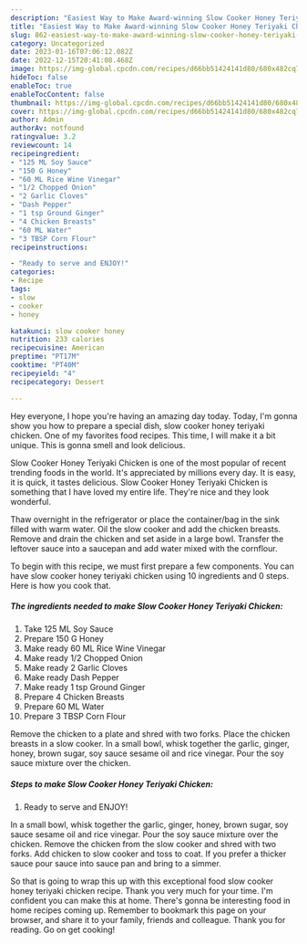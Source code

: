 ```yaml
---
description: "Easiest Way to Make Award-winning Slow Cooker Honey Teriyaki Chicken"
title: "Easiest Way to Make Award-winning Slow Cooker Honey Teriyaki Chicken"
slug: 862-easiest-way-to-make-award-winning-slow-cooker-honey-teriyaki-chicken
category: Uncategorized
date: 2023-01-16T07:06:12.082Z
date: 2022-12-15T20:41:08.468Z
image: https://img-global.cpcdn.com/recipes/d66bb51424141d80/680x482cq70/slow-cooker-honey-teriyaki-chicken-recipe-main-photo.jpg
hideToc: false
enableToc: true
enableTocContent: false
thumbnail: https://img-global.cpcdn.com/recipes/d66bb51424141d80/680x482cq70/slow-cooker-honey-teriyaki-chicken-recipe-main-photo.jpg
cover: https://img-global.cpcdn.com/recipes/d66bb51424141d80/680x482cq70/slow-cooker-honey-teriyaki-chicken-recipe-main-photo.jpg
author: Admin
authorAv: notfound
ratingvalue: 3.2
reviewcount: 14
recipeingredient:
- "125 ML Soy Sauce"
- "150 G Honey"
- "60 ML Rice Wine Vinegar"
- "1/2 Chopped Onion"
- "2 Garlic Cloves"
- "Dash Pepper"
- "1 tsp Ground Ginger"
- "4 Chicken Breasts"
- "60 ML Water"
- "3 TBSP Corn Flour"
recipeinstructions:

- "Ready to serve and ENJOY!"
categories:
- Recipe
tags:
- slow
- cooker
- honey

katakunci: slow cooker honey 
nutrition: 233 calories
recipecuisine: American
preptime: "PT17M"
cooktime: "PT40M"
recipeyield: "4"
recipecategory: Dessert

---
```



Hey everyone, I hope you're having an amazing day today. Today, I'm gonna show you how to prepare a special dish, slow cooker honey teriyaki chicken. One of my favorites food recipes. This time, I will make it a bit unique. This is gonna smell and look delicious.

Slow Cooker Honey Teriyaki Chicken is one of the most popular of recent trending foods in the world. It's appreciated by millions every day. It is easy, it is quick, it tastes delicious. Slow Cooker Honey Teriyaki Chicken is something that I have loved my entire life. They're nice and they look wonderful.

Thaw overnight in the refrigerator or place the container/bag in the sink filled with warm water. Oil the slow cooker and add the chicken breasts. Remove and drain the chicken and set aside in a large bowl. Transfer the leftover sauce into a saucepan and add water mixed with the cornflour.


To begin with this recipe, we must first prepare a few components. You can have slow cooker honey teriyaki chicken using 10 ingredients and 0 steps. Here is how you cook that.

<!--inarticleads1-->

##### The ingredients needed to make Slow Cooker Honey Teriyaki Chicken:

1. Take 125 ML Soy Sauce
1. Prepare 150 G Honey
1. Make ready 60 ML Rice Wine Vinegar
1. Make ready 1/2 Chopped Onion
1. Make ready 2 Garlic Cloves
1. Make ready Dash Pepper
1. Make ready 1 tsp Ground Ginger
1. Prepare 4 Chicken Breasts
1. Prepare 60 ML Water
1. Prepare 3 TBSP Corn Flour


Remove the chicken to a plate and shred with two forks. Place the chicken breasts in a slow cooker. In a small bowl, whisk together the garlic, ginger, honey, brown sugar, soy sauce sesame oil and rice vinegar. Pour the soy sauce mixture over the chicken. 

<!--inarticleads2-->

##### Steps to make Slow Cooker Honey Teriyaki Chicken:


1. Ready to serve and ENJOY!

In a small bowl, whisk together the garlic, ginger, honey, brown sugar, soy sauce sesame oil and rice vinegar. Pour the soy sauce mixture over the chicken. Remove the chicken from the slow cooker and shred with two forks. Add chicken to slow cooker and toss to coat. If you prefer a thicker sauce pour sauce into sauce pan and bring to a simmer. 

So that is going to wrap this up with this exceptional food slow cooker honey teriyaki chicken recipe. Thank you very much for your time. I'm confident you can make this at home. There's gonna be interesting food in home recipes coming up. Remember to bookmark this page on your browser, and share it to your family, friends and colleague. Thank you for reading. Go on get cooking!
